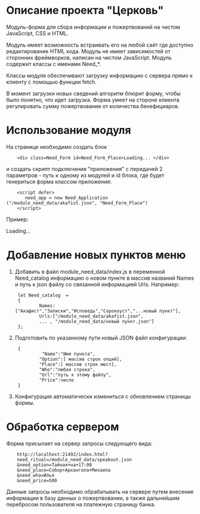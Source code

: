 # Описание проекта "Церковь"

Модуль-форма для сбора информации и пожертвований на чистом JavaScript, CSS и HTML.

Модуль имеет возможность встраивать его на любой сайт где доступно редактирование HTML кода. 
Модуль не имеет зависимостей от сторонних фреймворков, написан на чистом JavaScript.
Модуль содержит классы с именами Need_*.

Классы модуля обеспечивают загрузку информацию с сервера прямо к клиенту с помощью функции fetch.

В момент загрузки новых сведений алгоритм блюрит форму, чтобы было понятно, что идет загрузка.
Форма умеет на стороне клиента регулировать сумму пожертвования от количества бенефициаров.

# Использование модуля

На странице необходимо создать блок   

        <div class=Need_Form id=Need_Form_Place>Loading... </div>
        
и создать скрипт подключения "приложения" с передачей 2 параметров - путь к одному из модулей и id блока, где будет генериться форма классом приложения:

        <script defer>
           need_app = new Need_Application ("/module_need_data/akafist.json", "Need_Form_Place")
        </script>
Пример:
 <div class=Need_Form id=Need_Form_Place>Loading... </div>
<script defer>
   need_app = new Need_Application ("/module_need_data/akafist.json", "Need_Form_Place")
</script>

# Добавление новых пунктов меню
1. Добавить в файл module_need_data/index.js в переменной Need_catalog информацию о новом пункте в массив названий Names и путь к json файлу со связанной информацией Urls.
Например:

        let Need_catalog  =
        {
                Names:["Акафист","Записки","Исповедь","Сорокоуст","...новый пункт"],
                Urls:["/module_need_data/akafist.json",
                ... , "/module_need_data/новый пункт.json"]
        };

3. Подготовить по указанному пути новый JSON файл конфигурации:

        {
                 "Name":"Имя пункта",
                "Option":[ массив строк опций],
                "Place":[ массив строк мест],
                "Who":"любая строка",
                "Url":"путь к этому файлу",
                "Price":число
        }
4. Конфигурация автоматически измениться с обновлением страницы формы.

# Обработка сервером
Форма присылает на сервер запросы следующего вида:

        http://localhost:21492/index.html?
        need_ritual=/module_need_data/speakout.json
        &need_option=Тайная+на+17:00
        &need_place=Собор+Архангела+Михаила
        &need_who=Илья
        &need_price=500
Данные запросы необходимо обрабатывать на сервере путем внесение информации в базу данных о пожертвовании, а также дальнейшим перебросом пользователя на платежную страницу банка.
